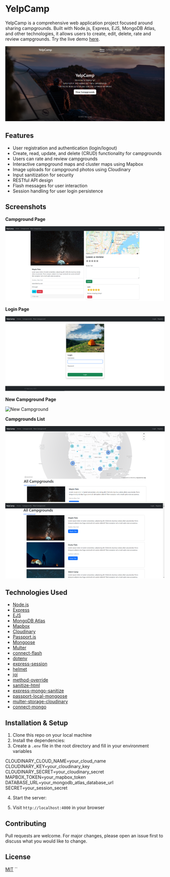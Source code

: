 # YelpCamp

YelpCamp is a comprehensive web application project focused around sharing campgrounds. Built with Node.js, Express, EJS, MongoDB Atlas, and other technologies, it allows users to create, edit, delete, rate and review campgrounds. Try the live demo [here](https://yelpcamp-ah2x.onrender.com/).

![Home Page](./images/home.png)

## Features

- User registration and authentication (login/logout)
- Create, read, update, and delete (CRUD) functionality for campgrounds
- Users can rate and review campgrounds
- Interactive campground maps and cluster maps using Mapbox
- Image uploads for campground photos using Cloudinary
- Input sanitization for security
- RESTful API design
- Flash messages for user interaction
- Session handling for user login persistence

## Screenshots

**Campground Page**

![Single Campground](./images/campground.png)

**Login Page**

![Login Page](./images/login.png)

**New Campground Page**

![New Campground](./images/new_campground.png)

**Campgrounds List**

![Campgrounds List 1](./images/campgrounds1.png)
![Campgrounds List 2](./images/campgrounds2.png)

## Technologies Used

- [Node.js](https://nodejs.org/)
- [Express](https://expressjs.com/)
- [EJS](https://ejs.co/)
- [MongoDB Atlas](https://www.mongodb.com/cloud/atlas)
- [Mapbox](https://www.mapbox.com/)
- [Cloudinary](https://cloudinary.com/)
- [Passport.js](http://www.passportjs.org/)
- [Mongoose](https://mongoosejs.com/)
- [Multer](https://github.com/expressjs/multer)
- [connect-flash](https://github.com/jaredhanson/connect-flash)
- [dotenv](https://github.com/motdotla/dotenv)
- [express-session](https://github.com/expressjs/session)
- [helmet](https://helmetjs.github.io/)
- [joi](https://joi.dev/)
- [method-override](https://github.com/expressjs/method-override)
- [sanitize-html](https://github.com/apostrophecms/sanitize-html)
- [express-mongo-sanitize](https://github.com/fiznool/express-mongo-sanitize)
- [passport-local-mongoose](https://github.com/saintedlama/passport-local-mongoose)
- [multer-storage-cloudinary](https://github.com/affanshahid/multer-storage-cloudinary)
- [connect-mongo](https://github.com/jdesboeufs/connect-mongo)

## Installation & Setup

1. Clone this repo on your local machine
2. Install the dependencies: 
3. Create a `.env` file in the root directory and fill in your environment variables

CLOUDINARY_CLOUD_NAME=your_cloud_name
CLOUDINARY_KEY=your_cloudinary_key
CLOUDINARY_SECRET=your_cloudinary_secret
MAPBOX_TOKEN=your_mapbox_token
DATABASE_URL=your_mongodb_atlas_database_url
SECRET=your_session_secret

4. Start the server:

5. Visit `http://localhost:4000` in your browser

## Contributing

Pull requests are welcome. For major changes, please open an issue first to discuss what you would like to change.

## License

[MIT](https://choosealicense.com/licenses/mit/)
``

